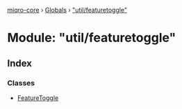 [miqro-core](../README.md) › [Globals](../globals.md) › ["util/featuretoggle"](_util_featuretoggle_.md)

# Module: "util/featuretoggle"

## Index

### Classes

* [FeatureToggle](../classes/_util_featuretoggle_.featuretoggle.md)
